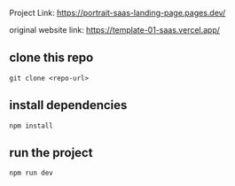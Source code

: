 Project Link: https://portrait-saas-landing-page.pages.dev/

original website link: https://template-01-saas.vercel.app/

## clone this repo
  ```
  git clone <repo-url>
  ```

## install dependencies
  ```
  npm install
  ```

## run the project
  ```
  npm run dev
